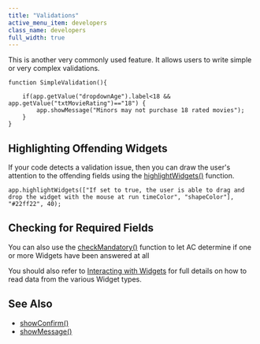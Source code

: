 ```yaml
---
title: "Validations"
active_menu_item: developers
class_name: developers
full_width: true
---
```



This is another very commonly used feature. It allows users to write simple or very complex validations.

    function SimpleValidation(){
     
        if(app.getValue("dropdownAge").label<18 && app.getValue("txtMovieRating")=="18") {
            app.showMessage("Minors may not purchase 18 rated movies");
        }
    }
     
   

## Highlighting Offending Widgets

If your code detects a validation issue, then you can draw the user's attention to the offending fields using the [highlightWidgets()](/developers/user-guide/scripting-apis/client-api/widget-functions/highlightwidgets) function.

     
    app.highlightWidgets(["If set to true, the user is able to drag and drop the widget with the mouse at run timeColor", "shapeColor"], "#22ff22", 40);
   

## Checking for Required Fields

You can also use the [checkMandatory()](/developers/user-guide/scripting-apis/client-api/widget-functions/checkmandatory) function to let AC determine if one or more Widgets have been answered at all

You should also refer to [Interacting with Widgets](/developers/user-guide/scripting-apis/client-scripting-overview/scripting-with-javascript/widget-reading-writing/) for full details on how to read data from the various Widget types.

## See Also

 - [showConfirm()](/developers/user-guide/scripting-apis/client-api/app-functions/showconfirm)
 - [showMessage()](/developers/user-guide/scripting-apis/client-api/app-functions/showmessage)

